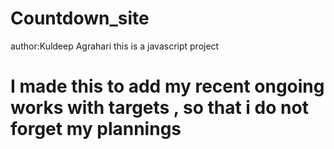 # Countdown_site
author:Kuldeep Agrahari
this is a javascript project
<h1>I made this to add my recent ongoing works with targets , so that i do not forget my plannings </h1>
